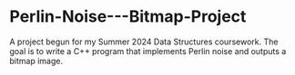 # Perlin-Noise---Bitmap-Project
A project begun for my Summer 2024 Data Structures coursework. The goal is to write a C++ program that implements Perlin noise and outputs a bitmap image.
